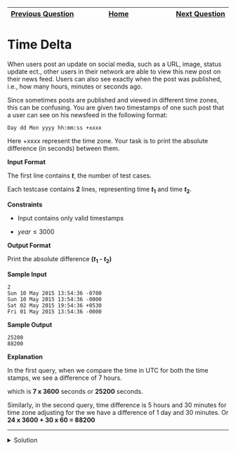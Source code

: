 | <img width=1000>[Previous Question](https://github.com/Kevin-Lago/python-hackerrank-solutions/tree/main/src/date_and_time/calendar_module)</img> | <img width=1000>[Home](https://github.com/Kevin-Lago/python-hackerrank-solutions)</img> | <img width=1000>[Next Question](https://github.com/Kevin-Lago/python-hackerrank-solutions/tree/main/src/errors_and_exceptions/exceptions)</img> |
|:---|:---:|---:|

# Time Delta

When users post an update on social media, such as a URL, image, status update ect., other users in their network are able to view this new post on their news feed. Users can also see exactly when the post was published, i.e., how many hours, minutes or seconds ago.

Since sometimes posts are published and viewed in different time zones, this can be confusing. You are given two timestamps of one such post that a user can see on his newsfeed in the following format:

```Day dd Mon yyyy hh:mm:ss +xxxx```

Here +xxxx represent the time zone. Your task is to print the absolute difference (in seconds) between them.

__Input Format__

The first line contains ___t___, the number of test cases.

Each testcase contains __2__ lines, representing time ___t_<sub>1</sub>__ and time ___t_<sub>2</sub>__.

__Constraints__

- Input contains only valid timestamps

- $year \le 3000$

__Output Format__

Print the absolute difference __(_t_<sub>1</sub> - _t_<sub>2</sub>)__

__Sample Input__

```
2
Sun 10 May 2015 13:54:36 -0700
Sun 10 May 2015 13:54:36 -0000
Sat 02 May 2015 19:54:36 +0530
Fri 01 May 2015 13:54:36 -0000
```

__Sample Output__

```
25200
88200
```

__Explanation__

In the first query, when we compare the time in UTC for both the time stamps, we see a difference of 7 hours.

which is __7 x 3600__ seconds or __25200__ seconds.

Similarly, in the second query, time difference is 5 hours and 30 minutes for time zone adjusting for the we have a difference of 1 day and 30 minutes. Or __24 x 3600 + 30 x 60 = 88200__

---

<details><summary>Solution</summary>
    
```python
import datetime


def time_delta(t1, t2):
    t1 = datetime.datetime.strptime(t1, '%a %d %b %Y %H:%M:%S %z')
    t2 = datetime.datetime.strptime(t2, '%a %d %b %Y %H:%M:%S %z')
    td = t1 - t2 if t1 > t2 else t2 - t1

    return int(td.total_seconds())


if __name__ == '__main__':
    t = int(input())

    for t_itr in range(t):
        t1 = input()
        t2 = input()

        delta = time_delta(t1, t2)
        print(delta)
```
</details>